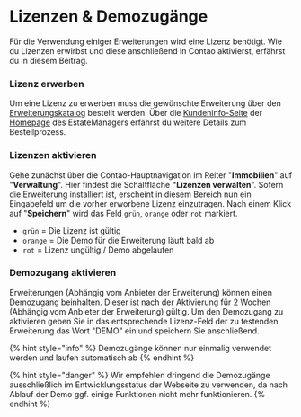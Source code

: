 # Lizenzen & Demozugänge

Für die Verwendung einiger Erweiterungen wird eine Lizenz benötigt. Wie du Lizenzen erwirbst und diese anschließend in Contao aktivierst, erfährst du in diesem Beitrag.

### Lizenz erwerben

Um eine Lizenz zu erwerben muss die gewünschte Erweiterung über den [Erweiterungskatalog](https://www.contao-estatemanager.com/de/store.html) bestellt werden. Über die [Kundeninfo-Seite](https://www.contao-estatemanager.com/de/Kundeninfo.html) der [Homepage](https://www.contao-estatemanager.com/) des EstateManagers erfährst du weitere Details zum Bestellprozess.

### Lizenzen aktivieren

Gehe zunächst über die Contao-Hauptnavigation im Reiter "**Immobilien**" auf "**Verwaltung**". Hier findest die Schaltfläche **"Lizenzen verwalten**". Sofern die Erweiterung installiert ist, erscheint in diesem Bereich nun ein Eingabefeld um die vorher erworbene Lizenz einzutragen. Nach einem Klick auf "**Speichern**" wird das Feld `grün`, `orange` oder `rot` markiert.

* `grün`      =     Die Lizenz ist gültig
* `orange`  =     Die Demo für die Erweiterung läuft bald ab
* `rot`        =     Lizenz ungültig / Demo abgelaufen

### Demozugang aktivieren

Erweiterungen \(Abhängig vom Anbieter der Erweiterung\) können einen Demozugang beinhalten. Dieser ist nach der Aktivierung für 2 Wochen \(Abhängig vom Anbieter der Erweiterung\) gültig. Um den Demozugang zu aktivieren geben Sie in das entsprechende Lizenz-Feld der zu testenden Erweiterung das Wort "DEMO" ein und speichern Sie anschließend. 

{% hint style="info" %}
Demozugänge können nur einmalig verwendet werden und laufen automatisch ab
{% endhint %}

{% hint style="danger" %}
Wir empfehlen dringend die Demozugänge ausschließlich im Entwicklungsstatus der Webseite zu verwenden, da nach Ablauf der Demo ggf. einige Funktionen nicht mehr funktionieren.
{% endhint %}

